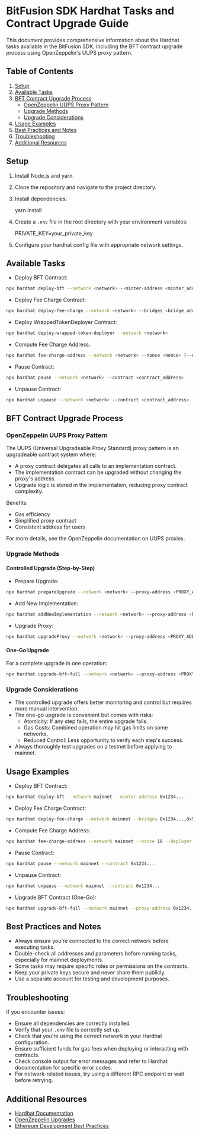 # BitFusion SDK Hardhat Tasks and Contract Upgrade Guide

This document provides comprehensive information about the Hardhat tasks available in the BitFusion SDK, including the BFT contract upgrade process using OpenZeppelin's UUPS proxy pattern.

## Table of Contents

1. [Setup](#setup)
2. [Available Tasks](#available-tasks)
3. [BFT Contract Upgrade Process](#bft-contract-upgrade-process)
   - [OpenZeppelin UUPS Proxy Pattern](#openzeppelin-uups-proxy-pattern)
   - [Upgrade Methods](#upgrade-methods)
   - [Upgrade Considerations](#upgrade-considerations)
4. [Usage Examples](#usage-examples)
5. [Best Practices and Notes](#best-practices-and-notes)
6. [Troubleshooting](#troubleshooting)
7. [Additional Resources](#additional-resources)

## Setup

1. Install Node.js and yarn.
2. Clone the repository and navigate to the project directory.
3. Install dependencies:

   yarn install

4. Create a `.env` file in the root directory with your environment variables:

   PRIVATE_KEY=your_private_key

5. Configure your hardhat config file with appropriate network settings.

## Available Tasks

- Deploy BFT Contract:

```bash
npx hardhat deploy-bft --network <network> --minter-address <minter_address> --fee-charge-address <fee_charge_address> --is-wrapped-side <true|false>
```

- Deploy Fee Charge Contract:

```bash
npx hardhat deploy-fee-charge --network <network> --bridges <bridge_addresses> [--nonce <nonce>] [--expected-address <expected_address>]
```

- Deploy WrappedTokenDeployer Contract:

```bash
npx hardhat deploy-wrapped-token-deployer --network <network> 
```

- Compute Fee Charge Address:

```bash
npx hardhat fee-charge-address --network <network> --nonce <nonce> [--deployer-address <deployer_address>]
```

- Pause Contract:

```bash
npx hardhat pause --network <network> --contract <contract_address>
```

- Unpause Contract:

```bash
npx hardhat unpause --network <network> --contract <contract_address>
```

## BFT Contract Upgrade Process

### OpenZeppelin UUPS Proxy Pattern

The UUPS (Universal Upgradeable Proxy Standard) proxy pattern is an upgradeable contract system where:

- A proxy contract delegates all calls to an implementation contract.
- The implementation contract can be upgraded without changing the proxy's address.
- Upgrade logic is stored in the implementation, reducing proxy contract complexity.

Benefits:

- Gas efficiency
- Simplified proxy contract
- Consistent address for users

For more details, see the OpenZeppelin documentation on UUPS proxies.

### Upgrade Methods

#### Controlled Upgrade (Step-by-Step)

- Prepare Upgrade:

```bash
npx hardhat prepareUpgrade --network <network> --proxy-address <PROXY_ADDRESS> --updated-contract <NEW_CONTRACT_NAME>
```

- Add New Implementation:

```bash
npx hardhat addNewImplementation --network <network> --proxy-address <PROXY_ADDRESS> --reference-contract <REFERENCE_CONTRACT> --impl-address <NEW_IMPL_ADDRESS>
```

- Upgrade Proxy:

```bash
npx hardhat upgradeProxy --network <network> --proxy-address <PROXY_ADDRESS> --updated-contract-address <NEW_IMPL_ADDRESS> --updated-contract-name <NEW_CONTRACT_NAME> --reference-contract <REFERENCE_CONTRACT>
```

#### One-Go Upgrade

For a complete upgrade in one operation:

```bash
npx hardhat upgrade-bft-full --network <network> --proxy-address <PROXY_ADDRESS> --reference-contract <REFERENCE_CONTRACT> --updated-contract <NEW_CONTRACT_NAME>
```

### Upgrade Considerations

- The controlled upgrade offers better monitoring and control but requires more manual intervention.
- The one-go upgrade is convenient but comes with risks:
  - Atomicity: If any step fails, the entire upgrade fails.
  - Gas Costs: Combined operation may hit gas limits on some networks.
  - Reduced Control: Less opportunity to verify each step's success.
- Always thoroughly test upgrades on a testnet before applying to mainnet.

## Usage Examples

- Deploy BFT Contract:

```bash
npx hardhat deploy-bft --network mainnet --minter-address 0x1234... --fee-charge-address 0x5678... --is-wrapped-side true
```

- Deploy Fee Charge Contract:

```bash
npx hardhat deploy-fee-charge --network mainnet --bridges 0x1234...,0x5678... --nonce 5
```

- Compute Fee Charge Address:

```bash
npx hardhat fee-charge-address --network mainnet --nonce 10 --deployer-address 0x1234...
```

- Pause Contract:

```bash
npx hardhat pause --network mainnet --contract 0x1234...
```

- Unpause Contract:

```bash
npx hardhat unpause --network mainnet --contract 0x1234...
```

- Upgrade BFT Contract (One-Go):

```bash
npx hardhat upgrade-bft-full --network mainnet --proxy-address 0x1234... --reference-contract BFTBridge --updated-contract BFTBridgeV2
```

## Best Practices and Notes

- Always ensure you're connected to the correct network before executing tasks.
- Double-check all addresses and parameters before running tasks, especially for mainnet deployments.
- Some tasks may require specific roles or permissions on the contracts.
- Keep your private keys secure and never share them publicly.
- Use a separate account for testing and development purposes.

## Troubleshooting

If you encounter issues:

- Ensure all dependencies are correctly installed.
- Verify that your `.env` file is correctly set up.
- Check that you're using the correct network in your Hardhat configuration.
- Ensure sufficient funds for gas fees when deploying or interacting with contracts.
- Check console output for error messages and refer to Hardhat documentation for specific error codes.
- For network-related issues, try using a different RPC endpoint or wait before retrying.

## Additional Resources

- [Hardhat Documentation](https://hardhat.org/docs)
- [OpenZeppelin Upgrades](https://docs.openzeppelin.com/upgrades-plugins/1.x/)
- [Ethereum Development Best Practices](https://consensys.github.io/smart-contract-best-practices/)

